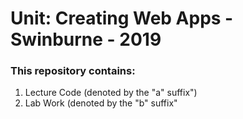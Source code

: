 # Unit: Creating Web Apps - Swinburne - 2019



<h3> This repository contains: </h3>
<ol>
 <li> Lecture Code (denoted by the "a" suffix") </li>
 <li> Lab Work (denoted by the "b" suffix" </li>
</ol>


